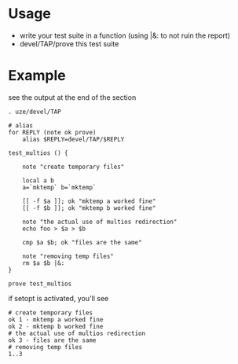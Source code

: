 # Usage

* write your test suite in a function (using |&: to not ruin the report)
* devel/TAP/prove this test suite

# Example

see the output at the end of the section

    . uze/devel/TAP

    # alias
    for REPLY (note ok prove)
        alias $REPLY=devel/TAP/$REPLY

    test_multios () { 

        note "create temporary files" 

        local a b
        a=`mktemp` b=`mktemp` 

        [[ -f $a ]]; ok "mktemp a worked fine"
        [[ -f $b ]]; ok "mktemp b worked fine"

        note "the actual use of multios redirection"
        echo foo > $a > $b  

        cmp $a $b; ok "files are the same"  
        
        note "removing temp files"
        rm $a $b |&:
    }

    prove test_multios

if setopt is activated, you'll see

    # create temporary files
    ok 1 - mktemp a worked fine
    ok 2 - mktemp b worked fine
    # the actual use of multios redirection
    ok 3 - files are the same
    # removing temp files
    1..3
